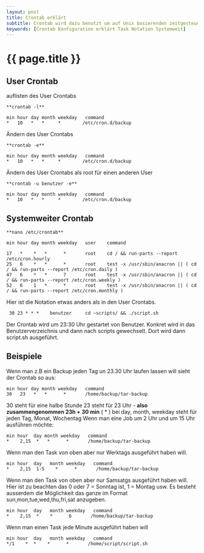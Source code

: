 ```yaml
---
layout: post
title: Crontab erklärt
subtitle: Crontab wird dazu benutzt um auf Unix basierenden zeitgesteuerte Jobs laufen zu lassen. Ein tpyischer Eintrag sieht folgendermassen aus
keywords: [Crontab Konfiguration erklärt Task Notation Systemweit]
---
```

# {{ page.title }}

## User Crontab

auflisten des User Crontabs

```
**crontab -l**

min hour day month weekday   command
*   10   *   *     *        /etc/cron.d/backup
```

Ändern des User Crontabs

```
**crontab -e**

min hour day month weekday   command
*   10   *   *     *        /etc/cron.d/backup
```

Ändern des User Crontabs als root für einen anderen User

```
**crontab -u benutzer -e**

min hour day month weekday   command
*   10   *   *     *        /etc/cron.d/backup
```

## Systemweiter Crontab

```
**nano /etc/crontab**

min hour day month weekday   user    command

17   *    *   *      *       root    cd / && run-parts --report /etc/cron.hourly
25   6    *   *      *       root    test -x /usr/sbin/anacron || ( cd / && run-parts --report /etc/cron.daily )
47   6    *   *      7       root    test -x /usr/sbin/anacron || ( cd / && run-parts --report /etc/cron.weekly )
52   6    1   *      *       root    test -x /usr/sbin/anacron || ( cd / && run-parts --report /etc/cron.monthly )
```

Hier ist die Notation etwas anders als in den User Crontabs.

```
 30 23 * * *    benutzer     cd ~scripts/ && ./script.sh
 ```

Der Crontab wird um 23:30 Uhr gestartet von Benutzer. Konkret wird in das Benutzerverzeichnis und dann nach scripts gewechselt. Dort wird dann script.sh ausgeführt.

## Beispiele

Wenn man z.B ein Backup jeden Tag un 23.30 Uhr laufen lassen will sieht der Crontab so aus:

```
min hour day month weekday   command
30   23   *   *      *       /home/backup/tar-backup
```

30 steht für eine halbe Stunde 23 steht für 23 Uhr - **also zusammengenommen 23h + 30 min** ( * ) bei day, month, weekday steht für jeden Tag, Monat, Wochentag Wenn man eine Job um 2 Uhr und um 15 Uhr ausführen möchte:

```
min hour  day month weekday   command
*    2,15  *   *      *       /home/backup/tar-backup
```

Wenn man den Task von oben aber nur Werktags ausgeführt haben will.

```
min hour  day   month weekday   command
*    2,15  1-5    *      *       /home/backup/tar-backup
```

Wenn man den Task von oben aber nur Samsatgs ausgeführt haben will. Hier ist zu beachten das 0 oder 7 = Sonntag ist, 1 = Montag usw. Es besteht ausserdem die Möglichkeit das ganze im Format sun,mon,tue,wed,thu,fri,sat anzugeben.

```
min hour  day   month weekday   command
*    2,15  *    *      6       /home/backup/tar-backup
```

Wenn man einen Task jede Minute ausgeführt haben will

```
min hour  day   month weekday   command
*/1    *  *    *      *       /home/script/script.sh
```
